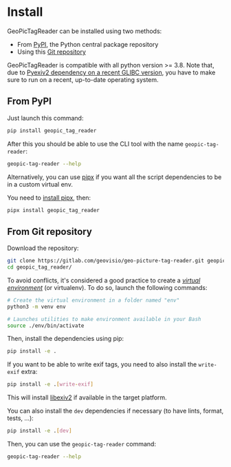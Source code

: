 # Install

GeoPicTagReader can be installed using two methods:

- From [PyPI](https://pypi.org/project/geopic-tag-reader/), the Python central package repository
- Using this [Git repository](https://gitlab.com/geovisio/geo-picture-tag-reader)

GeoPicTagReader is compatible with all python version >= 3.8. Note that, due to [Pyexiv2 dependency on a recent GLIBC version](https://github.com/LeoHsiao1/pyexiv2/issues/120), you have to make sure to run on a recent, up-to-date operating system.

## From PyPI

Just launch this command:

```bash
pip install geopic_tag_reader
```

After this you should be able to use the CLI tool with the name `geopic-tag-reader`:

```bash
geopic-tag-reader --help
```

Alternatively, you can use [pipx](https://github.com/pypa/pipx) if you want all the script dependencies to be in a custom virtual env.

You need to [install pipx](https://pypa.github.io/pipx/installation/), then:

```bash
pipx install geopic_tag_reader
```

## From Git repository

Download the repository:

```bash
git clone https://gitlab.com/geovisio/geo-picture-tag-reader.git geopic_tag_reader
cd geopic_tag_reader/
```

To avoid conflicts, it's considered a good practice to create a _[virtual environment](https://docs.python.org/3/library/venv.html)_ (or virtualenv). To do so, launch the following commands:

```bash
# Create the virtual environment in a folder named "env"
python3 -m venv env

# Launches utilities to make environment available in your Bash
source ./env/bin/activate
```

Then, install the dependencies using pip:

```bash
pip install -e .
```

If you want to be able to write exif tags, you need to also install the `write-exif` extra:

```bash
pip install -e .[write-exif]
```

This will install [libexiv2](https://exiv2.org/) if available in the target platform.


You can also install the `dev` dependencies if necessary (to have lints, format, tests, ...):

```bash
pip install -e .[dev]
```

Then, you can use the `geopic-tag-reader` command:
```bash
geopic-tag-reader --help
```
